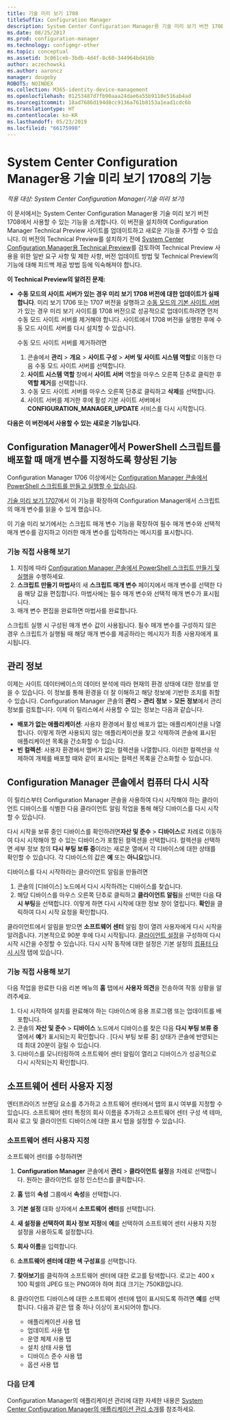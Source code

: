 ```yaml
---
title: 기술 미리 보기 1708
titleSuffix: Configuration Manager
description: System Center Configuration Manager용 기술 미리 보기 버전 1708에서 사용할 수 있는 기능을 알아봅니다.
ms.date: 08/25/2017
ms.prod: configuration-manager
ms.technology: configmgr-other
ms.topic: conceptual
ms.assetid: 3c061ceb-3bdb-4d4f-8c60-344964bd416b
author: aczechowski
ms.author: aaroncz
manager: dougeby
ROBOTS: NOINDEX
ms.collection: M365-identity-device-management
ms.openlocfilehash: 01253487d7fb90aaa24dae6a55b9110e516ab4ad
ms.sourcegitcommit: 18ad7686d194d8cc9136a761b8153a1ead1cdc6b
ms.translationtype: HT
ms.contentlocale: ko-KR
ms.lasthandoff: 05/23/2019
ms.locfileid: "66175998"
---
```

# <a name="capabilities-in-technical-preview-1708-for-system-center-configuration-manager"></a>System Center Configuration Manager용 기술 미리 보기 1708의 기능

*적용 대상: System Center Configuration Manager(기술 미리 보기)*

이 문서에서는 System Center Configuration Manager용 기술 미리 보기 버전 1708에서 사용할 수 있는 기능을 소개합니다. 이 버전을 설치하여 Configuration Manager Technical Preview 사이트를 업데이트하고 새로운 기능을 추가할 수 있습니다. 이 버전의 Technical Preview를 설치하기 전에 [System Center Configuration Manager용 Technical Preview](../../core/get-started/technical-preview.md)를 검토하여 Technical Preview 사용을 위한 일반 요구 사항 및 제한 사항, 버전 업데이트 방법 및 Technical Preview의 기능에 대해 피드백 제공 방법 등에 익숙해져야 합니다.     


<!--  Known Issues Template   
**Known Issues in this Technical Preview:**
-   **Issue Name**. Details
    Workaround details.
-->
**이 Technical Preview의 알려진 문제:**
- **수동 모드의 사이트 서버가 있는 경우 미리 보기 1708 버전에 대한 업데이트가 실패합니다**. 미리 보기 1706 또는 1707 버전을 실행하고 [수동 모드의 기본 사이트 서버](/sccm/core/get-started/capabilities-in-technical-preview-1706#site-server-role-high-availability)가 있는 경우 미리 보기 사이트를 1708 버전으로 성공적으로 업데이트하려면 먼저 수동 모드 사이트 서버를 제거해야 합니다. 사이트에서 1708 버전을 실행한 후에 수동 모드 사이트 서버를 다시 설치할 수 있습니다.

  수동 모드 사이트 서버를 제거하려면
  1. 콘솔에서 **관리** > **개요** > **사이트 구성** > **서버 및 사이트 시스템 역할**로 이동한 다음 수동 모드 사이트 서버를 선택합니다.
  2. **사이트 시스템 역할** 창에서 **사이트 서버** 역할을 마우스 오른쪽 단추로 클릭한 후 **역할 제거**를 선택합니다.
  3. 수동 모드 사이트 서버를 마우스 오른쪽 단추로 클릭하고 **삭제**를 선택합니다.
  4. 사이트 서버를 제거한 후에 활성 기본 사이트 서버에서 **CONFIGURATION_MANAGER_UPDATE** 서비스를 다시 시작합니다.




**다음은 이 버전에서 사용할 수 있는 새로운 기능입니다.**  

<!--  Rough Section Template
##  FEATURE

### Procedure 1
### Try it out!  
 Try to complete the following tasks and then send us **Feedback** from the **Home** tab of the Ribbon to let us know how it worked:
 -  Task 1
 -  Task 2              
-->

## <a name="improvements-for-specifying-script-parameters-when-you-deploy-powershell-scripts-from-configuration-manager"></a>Configuration Manager에서 PowerShell 스크립트를 배포할 때 매개 변수를 지정하도록 향상된 기능
<!-- 1236459 -->

Configuration Manager 1706 이상에서는 [Configuration Manager 콘솔에서 PowerShell 스크립트를 만들고 실행할 수 있습니다](/sccm/apps/deploy-use/create-deploy-scripts).

[기술 미리 보기 1707](/sccm/core/get-started/capabilities-in-technical-preview-1707#add-parameters-when-you-deploy-powershell-scripts-from-configuration-manager)에서 이 기능을 확장하여 Configuration Manager에서 스크립트의 매개 변수를 읽을 수 있게 했습니다.

이 기술 미리 보기에서는 스크립트 매개 변수 기능을 확장하여 필수 매개 변수와 선택적 매개 변수를 감지하고 이러한 매개 변수를 입력하라는 메시지를 표시합니다.

### <a name="try-it-out"></a>기능 직접 사용해 보기

1. 지침에 따라 [Configuration Manager 콘솔에서 PowerShell 스크립트 만들기 및 실행](/sccm/apps/deploy-use/create-deploy-scripts)을 수행하세요.
2. **스크립트 만들기 마법사**의 새 **스크립트 매개 변수** 페이지에서 매개 변수를 선택한 다음 해당 값을 편집합니다.
마법사에는 필수 매개 변수와 선택적 매개 변수가 표시됩니다.
4. 매개 변수 편집을 완료하면 마법사를 완료합니다.

스크립트 실행 시 구성된 매개 변수 값이 사용됩니다. 필수 매개 변수를 구성하지 않은 경우 스크립트가 실행될 때 해당 매개 변수를 제공하라는 메시지가 최종 사용자에게 표시됩니다.

## <a name="management-insights"></a>관리 정보
<!-- 1353967 -->
이제는 사이트 데이터베이스의 데이터 분석에 따라 현재의 환경 상태에 대한 정보를 얻을 수 있습니다. 이 정보를 통해 환경을 더 잘 이해하고 해당 정보에 기반한 조치를 취할 수 있습니다. Configuration Manager 콘솔의 **관리** > **관리 정보** > **모든 정보**에서 관리 정보를 검토합니다. 이제 이 릴리스에서 사용할 수 있는 정보는 다음과 같습니다.

- **배포가 없는 애플리케이션**: 사용자 환경에서 활성 배포가 없는 애플리케이션을 나열합니다. 이렇게 하면 사용되지 않는 애플리케이션을 찾고 삭제하여 콘솔에 표시된 애플리케이션 목록을 간소화할 수 있습니다.
- **빈 컬렉션**: 사용자 환경에서 멤버가 없는 컬렉션을 나열합니다. 이러한 컬렉션을 삭제하여 개체를 배포할 때와 같이 표시되는 컬렉션 목록을 간소화할 수 있습니다.


## <a name="restart-computers-from-the-configuration-manager-console"></a>Configuration Manager 콘솔에서 컴퓨터 다시 시작   
<!-- 1356283 -->
이 릴리스부터 Configuration Manager 콘솔을 사용하여 다시 시작해야 하는 클라이언트 디바이스를 식별한 다음 클라이언트 알림 작업을 통해 해당 디바이스를 다시 시작할 수 있습니다.

다시 시작을 보류 중인 디바이스를 확인하려면**자산 및 준수** > **디바이스**로 차례로 이동하여 다시 시작해야 할 수 있는 디바이스가 포함된 컬렉션을 선택합니다. 컬렉션을 선택하면 세부 정보 창의 **다시 부팅 보류 중**이라는 새로운 열에서 각 디바이스에 대한 상태를 확인할 수 있습니다. 각 디바이스의 값은 **예** 또는 **아니요**입니다.

디바이스를 다시 시작하라는 클라이언트 알림을 만들려면
1.  콘솔의 [디바이스] 노드에서 다시 시작하려는 디바이스를 찾습니다.
2.  해당 디바이스를 마우스 오른쪽 단추로 클릭하고 **클라이언트 알림**을 선택한 다음 **다시 부팅**을 선택합니다. 이렇게 하면 다시 시작에 대한 정보 창이 열립니다. **확인**을 클릭하여 다시 시작 요청을 확인합니다.

클라이언트에서 알림을 받으면 **소프트웨어 센터** 알림 창이 열려 사용자에게 다시 시작을 알려줍니다. 기본적으로 90분 후에 다시 시작됩니다. [클라이언트 설정](/sccm/core/clients/deploy/configure-client-settings)을 구성하여 다시 시작 시간을 수정할 수 있습니다. 다시 시작 동작에 대한 설정은 기본 설정의 [컴퓨터 다시 시작](/sccm/core/clients/deploy/about-client-settings#computer-restart) 탭에 있습니다.


### <a name="try-it-out"></a>기능 직접 사용해 보기
다음 작업을 완료한 다음 리본 메뉴의 **홈** 탭에서 **사용자 의견**을 전송하여 작동 상황을 알려주세요.
1.  다시 시작하여 설치를 완료해야 하는 디바이스에 응용 프로그램 또는 업데이트를 배포합니다.
2.  콘솔의 **자산 및 준수** > **디바이스** 노드에서 디바이스를 찾은 다음 **다시 부팅 보류 중** 열에서 **예**가 표시되는지 확인합니다 . [다시 부팅 보류 중] 상태가 콘솔에 반영되는 데 최대 20분이 걸릴 수 있습니다.
3.  디바이스를 모니터링하여 소프트웨어 센터 알림이 열리고 디바이스가 성공적으로 다시 시작되는지 확인합니다.


## <a name="software-center-customization"></a>소프트웨어 센터 사용자 지정
<!-- 1351224 -->
엔터프라이즈 브랜딩 요소를 추가하고 소프트웨어 센터에서 탭의 표시 여부를 지정할 수 있습니다. 소프트웨어 센터 특정의 회사 이름을 추가하고 소프트웨어 센터 구성 색 테마, 회사 로고 및 클라이언트 디바이스에 대한 표시 탭을 설정할 수 있습니다.

### <a name="customize-software-center"></a>소프트웨어 센터 사용자 지정

소프트웨어 센터를 수정하려면

1. **Configuration Manager** 콘솔에서 **관리** > **클라이언트 설정**을 차례로 선택합니다. 원하는 클라이언트 설정 인스턴스를 클릭합니다.
2. **홈** 탭의 **속성** 그룹에서 **속성**을 선택합니다.
3. **기본 설정** 대화 상자에서 **소프트웨어 센터**를 선택합니다.
4. **새 설정을 선택하여 회사 정보 지정**에 **예**를 선택하여 소프트웨어 센터 사용자 지정 설정을 사용하도록 설정합니다.
5. **회사 이름**을 입력합니다.
6. **소프트웨어 센터에 대한 색 구성표**를 선택합니다.
7. **찾아보기**를 클릭하여 소프트웨어 센터에 대한 로고를 탐색합니다. 로고는 400 x 100 픽셀의 JPEG 또는 PNG여야 하며 최대 크기는 750KB입니다.
8. 클라이언트 디바이스에 대한 소프트웨어 센터에 탭이 표시되도록 하려면 **예**를 선택합니다. 다음과 같은 탭 중 하나 이상이 표시되어야 합니다.

    -  애플리케이션 사용 탭
    -  업데이트 사용 탭
    -  운영 체제 사용 탭
    -  설치 상태 사용 탭
    -  디바이스 준수 사용 탭
    -  옵션 사용 탭

### <a name="next-steps"></a>다음 단계

Configuration Manager의 애플리케이션 관리에 대한 자세한 내용은 [System Center Configuration Manager의 애플리케이션 관리 소개](/sccm/apps/understand/introduction-to-application-management)를 참조하세요.

